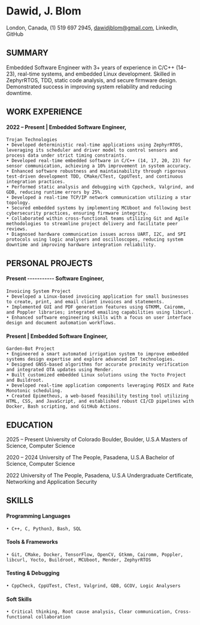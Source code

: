 # Dawid, J. Blom

London, Canada, (1) 519 697 2945, dawidjblom@gmail.com, LinkedIn, GitHub

## SUMMARY
Embedded Software Engineer with 3+ years of experience in C/C++ (14–23), real-time systems, and embedded Linux development. Skilled in ZephyrRTOS, TDD, static code analysis, and secure firmware design. Demonstrated success in improving system reliability and reducing downtime.

## WORK EXPERIENCE
#### 2022 – Present | Embedded Software Engineer, 
	Trojan Technologies
    • Developed deterministic real-time applications using ZephyrRTOS, leveraging its scheduler and driver model to control sensors and process data under strict timing constraints.
    • Developed real-time embedded software in C/C++ (14, 17, 20, 23) for sensor communication, achieving a 10% improvement in system accuracy.
    • Enhanced software robustness and maintainability through rigorous test-driven development TDD, CMake/CTest, CppUTest, and continuous integration practices.
    • Performed static analysis and debugging with Cppcheck, Valgrind, and GDB, reducing runtime errors by 25%.
    • Developed a real-time TCP/IP network communication utilizing a star topology.
    • Secured embedded systems by implementing MCUboot and following best cybersecurity practices, ensuring firmware integrity.
    • Collaborated within cross-functional teams utilizing Git and Agile methodologies to streamline project delivery and facilitate peer reviews.
    • Diagnosed hardware communication issues across UART, I2C, and SPI protocols using logic analysers and oscilloscopes, reducing system downtime and improving hardware integration reliability.

## PERSONAL PROJECTS
#### Present ----------- Software Engineer, 
	Invoicing System Project
    • Developed a Linux-based invoicing application for small businesses to create, print, and email client invoices and statements.
    • Implemented GUI and PDF generation features using GTKMM, Cairomm, and Poppler libraries; integrated emailing capabilities using libcurl.
    • Enhanced software engineering skills with a focus on user interface design and document automation workflows.

#### Present | Embedded Software Engineer, 
	Garden-Bot Project
    • Engineered a smart automated irrigation system to improve embedded systems design expertise and explore advanced IoT technologies.
    • Designed GNSS-based algorithms for accurate proximity verification and integrated OTA updates using Mender.
    • Built customized embedded Linux solutions using the Yocto Project and Buildroot.
    • Developed real-time application components leveraging POSIX and Rate Monotonic scheduling.
    • Created Epimetheus, a web-based feasibility testing tool utilizing HTML, CSS, and JavaScript, and established robust CI/CD pipelines with Docker, Bash scripting, and GitHub Actions.

## EDUCATION
2025 – Present 	University of Colorado Boulder, 		                  Boulder, U.S.A
	Masters of Science, Computer Science	

2020 – 2024 	University of The People, 				     Pasadena, U.S.A
	Bachelor of Science, Computer Science	

2022 	University of The People, 				     Pasadena, U.S.A
	Undergraduate Certificate, Networking and 
	Application Security

## SKILLS	
#### Programming Languages
    • C++, C, Python3, Bash, SQL
#### Tools & Frameworks
    • Git, CMake, Docker, TensorFlow, OpenCV, Gtkmm, Cairomm, Poppler, libcurl, Yocto, Buildroot, MCUboot, Mender, ZephyrRTOS
#### Testing & Debugging
    • CppCheck, CppUTest, CTest, Valgrind, GDB, GCOV, Logic Analysers
#### Soft Skills
    • Critical thinking, Root cause analysis, Clear communication, Cross-functional collaboration

<!---
DJBlom/DJBlom is a ✨ special ✨ repository because its `README.md` (this file) appears on your GitHub profile.
You can click the Preview link to take a look at your changes.
--->
